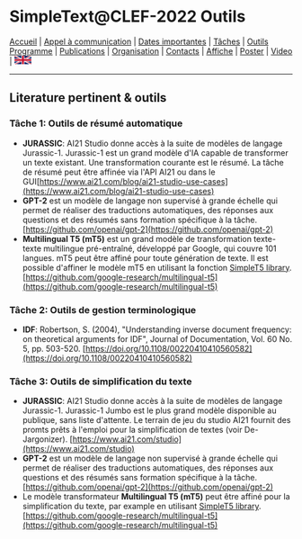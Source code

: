 # SimpleText@CLEF-2022 Outils

[Accueil](./) | [Appel à communication](./CFP) | [Dates importantes](./dates) | [Tâches](./tasks) | [Outils](./tools)  
[Programme](./program) | [Publications](./publications) | [Organisation](./organisation) | [Contacts](./contacts) | [Affiche](./affiche) | [Poster](./poster) | [Video](./video) | [<img src="./en.png" width="30">](../en/CFP)

---

## Literature pertinent & outils
### Tâche 1: Outils de résumé automatique
* **JURASSIC**: AI21 Studio donne accès à la suite de modèles de langage Jurassic-1. Jurassic-1 est un grand modèle d'IA capable de transformer un texte existant. Une transformation courante est le résumé. La tâche de résumé peut être affinée via l'API AI21 ou dans le GUI[https://www.ai21.com/blog/ai21-studio-use-cases](https://www.ai21.com/blog/ai21-studio-use-cases)
* **GPT-2** est un modèle de langage non supervisé à grande échelle qui permet de réaliser des traductions automatiques, des réponses aux questions et des résumés sans formation spécifique à la tâche.[https://github.com/openai/gpt-2](https://github.com/openai/gpt-2)
* **Multilingual T5 (mT5)** est un grand modèle de transformation texte-texte multilingue pré-entraîné, développé par Google, qui couvre 101 langues. mT5 peut être affiné pour toute génération de texte. Il est possible d'affiner le modèle mT5 en utilisant la fonction [SimpleT5 library](https://github.com/Shivanandroy/simpleT5/). [https://github.com/google-research/multilingual-t5](https://github.com/google-research/multilingual-t5)

### Tâche 2: Outils de gestion terminologique
* **IDF**: Robertson, S. (2004), "Understanding inverse document frequency: on theoretical arguments for IDF", Journal of Documentation, Vol. 60 No. 5, pp. 503-520. [https://doi.org/10.1108/00220410410560582](https://doi.org/10.1108/00220410410560582)

### Tâche 3: Outils de simplification du texte
* **JURASSIC**: AI21 Studio donne accès à la suite de modèles de langage Jurassic-1. Jurassic-1 Jumbo est le plus grand modèle disponible au publique, sans liste d'attente. Le terrain de jeu du studio AI21 fournit des promts prêts à l'emploi pour la simplification de textes (voir De-Jargonizer). [https://www.ai21.com/studio](https://www.ai21.com/studio)
* **GPT-2** est un modèle de langage non supervisé à grande échelle qui permet de réaliser des traductions automatiques, des réponses aux questions et des résumés sans formation spécifique à la tâche. [https://github.com/openai/gpt-2](https://github.com/openai/gpt-2)
* Le modèle transformateur **Multilingual T5 (mT5)** peut être affiné pour la simplification du texte, par example en utilisant [SimpleT5 library](https://github.com/Shivanandroy/simpleT5/). [https://github.com/google-research/multilingual-t5](https://github.com/google-research/multilingual-t5)
